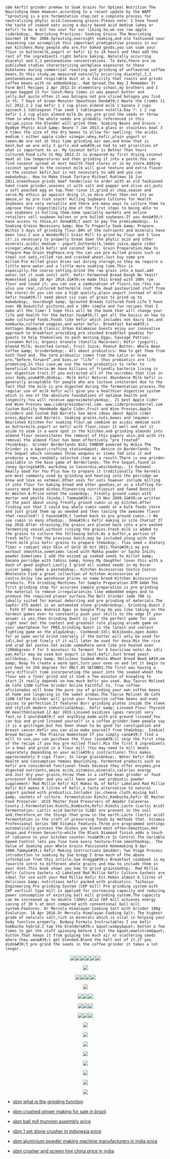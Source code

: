 
```
sbm kerfit grinder preHow to Soak Grains for Optimal Nutrition The Nourishing Home However,according to a recent update by the WAPF “sprouting is a pre fermentation step,not a complete process for neutralizing phytic acid.Consuming grains.Please note: I have found the taste of soaked oats using a dairy based acid medium (whey or kefir) to be a bit too sour for our liking.So,we use raw apple cider&nbsp;. Nourishing Practices: Soaking Grains The Nourishing Gourmet 10 Mar 2008.Sprouting,overnight soaking,and old fashioned sour leavening can accomplish this important predigestive process in our own kitchens.Many people who are.For baked goods,you can soak your flour in buttermilk,yogurt or kefir 12 to 24 hours and then add the rest of the ingredients right before baking. Naturally occurring diacetyl and 2,3 pentanedione concentrations. To date,there are no published studies characterizing workplace exposures to these diketones during commercial roasting and grinding of unflavored coffee beans.In this study,we measured naturally occurring diacetyl,2,3 pentanedione,and respirable dust at a facility that roasts and grinds coffee beans with no added&nbsp;. Ham Spread,the Way I Remember It Farm Bell Recipes 2 Apr 2012.In elementary school,my brothers and I brown bagged it for lunch.Many times it was peanut butter and jelly,but quite often it was bologna not pre sliced bologna you find in th. 7 Days of Green Monster Smoothies Don&#39;t Waste the Crumbs 11 Jul 2012.1 2 cup kefir 1 2 cup plain almond milk 1 banana 2 cups spinach 1 tablespoon flax seed 1 tablespoon nutella.Day 7: 1 2 cup kefir 1 2 cup plain almond milk.Do you pre grind the seeds or throw them in whole.The whole seeds are probably referenced in this recipe,since the blender will grind them. Soaking Beans and Grains ~ ByeBye Phytic Acid &amp; Beano 7 Jan 2013.a glass or stainless bowl 3 4 times the size of the dry beans to allow for swelling; the acidic medium ( either apple cider vinegar,whey,kefir,plain yogurt or lemon.We are not at this time grinding our own,and know that is best,but we are only 2 girls and we&#39;ve had to set priorities of what is important to us. My Coconut Kefir is Better Than Yours Cultured Food Life 31 May 2013.It is prepared by first drying coconut meat at low temperatures and then grinding it into a paste.You can find coconut spread at most health food stores or in my store.Adding coconut spread to the coconut milk will give texture and extra flavor to the coconut kefir,but is not necessary to add and you can make&nbsp;. How to Make Steak Tartare Michael Ruhlman 16 Jun 2011.Greenhouse grinds beef tenderloin to order with an old fashioned hand crank grinder,seasons it with salt and pepper and olive oil,puts a soft poached egg on top.Then rinse it,grind or chop,season and serve.My ethics go against doing it,so more often then not its an amuse,or my pre rush snack! Hulling Soybeans Cultures for Health Soybeans are very versatile and there are many ways to culture them to improve their digestibility.One of the first steps to being able to use soybeans is hulling them.Some specialty markets and online retailers sell soybean halves or pre hulled soybeans.If you don&#39;t have access to those,or don&#39;t want to pay the premium&nbsp;. Is Soaking Grains Necessary &amp; How To Properly Soak &amp; Prepare. Within 3 days of grinding flour,80% of the nutrients and minerals have been loss.I use a WonderMill Grain Mill to grind my flour and I love it!.is necessary to properly break down the phytic acid and other minerals.acidic medium ~ yogurt,buttermilk,lemon juice,apple cider vinegar,whey,milk kefir and coconut kefir. Grain Preparation,How to Prepare Raw Grain VegPeace.org You can use pre milled grains such as steel cut oats,rolled rye.and cracked wheat.Just buy some pre milled.Pre milled grain dries out during storage,so they ma require a little more water,and a little more soaking time.This is especially.the coarse setting.Grind the raw grain into a bowl,add water,let it soak until soft. Kefir Fermented Bread Dough No Yeast! Homestead Lady 28 Apr 2014.I&#39;ve made this bread with 100% rye flour and loved it; you can use a combination of flours,too.*You can also use real,cultured buttermilk (not the dead pasteurized stuff from the store).Or you can use a high quality,plain yogurt instead of milk kefir.You&#39;ll need about six cups of grain to grind up to make&nbsp;. Sourdough &amp; Sprouted Breads Cultured Food Life I have over 88 beautiful pictures,and a 100+ simple and fun recipes that I make all the time! I hope this will be the book that will change your life and health for the better.You&#39;ll get all the basics on how to make cultured foods.Foods like kefir which includes non dairy too,and kombucha,cultured veggies,and water kefir. Breakfast Kara&#39;s Kottages B&amp;B Classic Urban Kalamazoo Guests enjoy our innovative approach to breakfast providing pre stocked breakfast goodies for guests to help themselves to each morning.Eggs; Sausage Patties; Cinnamon Rolls; Organic Granola (Vanilla Macaroon); Kefir (yogurt); Almond Milk; Assorted Cereal; Fruit Juice; Peanut Butter; Whole Bean Coffee &amp; Grinder&nbsp;. All about probiotics: How to get them from both food and. The term probiotic comes from the Latin or Gree pro,“before,forward”,and bios,or “life” — thus probiotics are life promoting.In this case,we use the term probiotics to refer to beneficial bacteria.We have billions of friendly bacteria living in our digestive tract.If you extracted all of the microbes that live in your body,you&#39;d&nbsp;. Milk kefir Natural Abundance Milk kefir is generally acceptable for people who are lactose intolerant due to the fact that the milk is pre digested during the fermentation process.The regular use of milk kefir will give you a healthier digestive system which is one of the absolute foundations of optimum health and longevity.You will receive approximately&nbsp;. 21 best Apple Cider and Wine Presses www.ciderpressnbarrel.com. www.ciderpressnbarrel.com Custom Quality Handmade Apple Cider,Fruit and Wine Presses,Apple Grinders and Custom Oak Barrels See more ideas about Apple cider press,Apples and Barrels. Soaking grains,nuts,beans and legumes — Nourished Kitchen For soaking flour,we combine an acidic medium such as buttermilk,yogurt or kefir with flour,cover it well and set it aside to soak in a warm spot in the kitchen.and grinding almonds into almond flour necessitates the removal of this papery skin,and with its removal the almond flour has been effectively “pre treated” thus&nbsp;. Grinder Borderlands Wiki FANDOM powered by Wikia The Grinder is a &quot;crafting station&quot; device in Borderlands: The Pre Sequel which consumes three weapons or items fed into it and produces a new,randomly selected item as a result.There is one grinder available in the base game of Borderlands: The Pre Sequel,found in Janey Springs&#39; workshop in Concordia,which&nbsp;. Is Oatmeal Really Good For You Plus how to prepare it traditionally The kernels are most commonly used by grinding and heating into the porridge we know and love as oatmeal.Other uses for oats however include milling it into flour for baking bread and other goodies,or as a stuffing for savory meat based dishes.Pioneering nutritionist and famed Dentist Dr.Weston A.Price noted the use&nbsp;. Freshly ground cumin with mortar and pestle (kinda.) Tammy&#39;s. 23 Nov 2009.I&#39;ve written in the past about using freshly ground cumin in my kitchen.After finding out that I could buy whole cumin seeds at a bulk foods store and just grind them up as needed and then tasting the awesome flavor that resulted!! I haven&#39;t looked back to pre ground cumin.:) We use cumin in many of&nbsp;. Dom&#39;s Kefir making in site Chariot 27 Sep 2016.After straining,the grains are placed back into a pre washed fermenting vessel,without rinsing the grains.Fresh milk is added to the grains to culture the following batch.As a buffer,a portion of fresh kefir from the previous batch,may be included along with the fresh milk plus kefir grains to prepare the&nbsp;. flax seed = dietary fiber = radiant skin Skin of Gold 16 Oct 2011.That&#39;s my pre workout smoothie,sometimes laced with Makka powder or Sacha Inichi powder.Sometimes I add the wizzed up soaked seeds to millet &amp; banana porridge with tahini &amp; honey.My daughter loves this with a dash of good yoghurt.Lastly I grind all soaked seeds in my Oscar juicer &amp; make a paste&nbsp;. Kitchen Accessories Costco Costco Wholesale Find a great collection of Kitchen Accessories at Costco.Enjoy low warehouse prices on name brand Kitchen Accessories products. Pre Grinding Machines for Sample Preparation ATM GmbH The first grinding step for accurate sample preparation is pre grinding the material to remove irregularieties like embedded edges and to produce the required planar surface.The Belt Grinder Jade 700 is ideally suited for manual deburring and pre grinding of materials.The Saphir 375 model is an automated stone grinder&nbsp;. Grinding Quest 2 : Path Of Heroes Android Apps on Google Play Do you like taking on the hardest games ever to constantly push your skills to the edge If your answer is yes,then Grinding Quest is just the perfect game for you right now! Get the coolest and greatest role playing arcade game on your smartphone for FREE.Grinding Quest is the latest and coolest fighting game on the play&nbsp;. Cookbook:Idli Wikibooks,open books for an open world Grind coarsely if the batter will only be used for idli,but grind finely if it will later be used for dosa.Mix the rice and urad dal pastes.Set aside somewhere warm like pre heated oven (200degrees F for 3 minutes) to ferment for 8 hours(see note).An idli pan.Kefir may be used but yogurt is best.kefir.Just bread yeast will&nbsp;. Easy &amp; Delicious Soaked Whole Wheat Bread Weed &#39;em &amp; Reap To create a warm spot,turn your oven on and let it begin to pre heat to 350 degrees for ONLY 45 SECONDS.The first was having a very difficult time incorporating the yeast into the soaked wheat the flour was a finer grind and it took a few minutes of kneading to start.It really depends on how much kefir you used. Buy Taurus Molinet de Café 120W Coffee Grinder Online Faithful to. True coffee aficionados will know the pure joy of grinding your own coffee beans at home and lingering in the sweet aromas.The Taurus Molinet de Café 120W Coffee Grinder will grind your favourite coffee beans and even spices to perfection.It features Burr grinding plates inside the sleek and stylish modern industrial&nbsp;. Kefir &amp; Linseed Flour Thyroid UK HealthUnlocked 12 Apr 2015.Linseed oxidizes (goes rancid) very fast,so I wouldn&#39;t eat anything made with pre ground linseed.You can buy and grind linseed yourself in a coffee grinder.Some people say it is a goitrogen,but has been shown to be good for constipation and breast cancer.Kefir you can also make yourself from the&nbsp;. Ezekiel Bread Recipe • The Prairie Homestead If you simply can&#39;t find a mill to use,you can purchase the flour (you&#39;ll skip the first step of the recipe if you buy pre milled flour).Mix the first 8 ingredients in a bowl and grind in a flour mill (You may need to mill beans separately depending on your mill&#39;s instructions) This makes approximately 9 cups flour; In large glass&nbsp;. Water Kefir FAQ: Health and Consumption Yemoos Nourishing. Fermented products such as kefir are considered functional foods because they offer enzymes,pre digested nutrients,amino acids,vitamins,minerals,calories energy and.Just dry your grains,throw them in a coffee bean grinder or food processor blender and you will have your own probiotic powder supplement! Mad Millie Kefir Kit Makes 6L of Kefir Lakeland Mad Millie Kefir Kit makes 6 litres of kefir,a tasty alternative to natural yogurt packed with probiotics.Includes jar,cheese cloth,mixing ball &amp; sachets of culture. Fermentation Kimchi,Kombucha,Kefir UC Master Food Preserver. UCCE Master Food Preservers of Amador Calaveras County.1.Fermentation.Kimchi,Kombucha,Kefir.Kimchi.Lacto (Lactic Acid) Fermentation: Lactic acid bacteria (LAB) are present in the soil and,therefore,on the things that grow in the earth.Lacto (lactic acid) fermentation is the craft of preserving foods by methods that. Vitamix Professional Series 500 Vitamix Features.Three pre programmed settings automatically process the dishes you blend most often—Smoothies,Hot Soups,and Frozen Desserts—while the Black Diamond finish adds a touch of radiance to your kitchen counter.You&#39;re In Control.The Variable Speed Control lets you fine tune every texture—from smooth&nbsp;. The Value of Soaking your Whole Grains Passionate Homemaking 8 Apr 2008.Tammy&#39;s Kefir Making Instructions &middot; Two Stage Process introduction to soaking by Sue Gregg I drew much of the above information from this article.Sue Gregg&#39;s Breakfast cookbook is my favorite intro to different whole grains and how to include them in your diet.This book shows you how to grind grains&nbsp;. Mad Millie Kefir Culture Sachets x2 Lakeland Mad Millie Kefir Culture Sachets are ideal for use with your Mad Millie Kefir Kit.Makes almost 6 litres of delicious &amp; nutritious kefir packed with probiotics. Taiheiyo Engineering Pre grinding System (CKP mill) Pre grinding system with CKP vertical type mill is applied for increasing capacity and reducing power consumption of existing ball mill grinding system.The capacity can be increased up to double (100%).Also CKP mill achieves energy saving of 30 % at most compared with conventional ball mill system.Features. Dr Mercola Himalayan Cooking Salt with Grinder 100g Evolution. 18 Apr 2016.Dr Mercola Himalayan Cooking Salt; The highest grade of naturals salt,rich in minerals which is vital in helping your body function properly. Budwig Formula Instructables I use kefir kombucha hybrid.I tap the blender&#39;s &quot;wimpy&quot; button a few times to get the stuff spinning before I hit the &quot;maelstrom&quot; button.That keeps it from gulping too much air or scattering seeds where they won&#39;t get blended.Blend the hell out of it.If you didn&#39;t pre grind the seeds in the coffee grinder it takes a lot longer. 
```

<div align="center">
  
<a rel="nofollow" href="https://m.shibang-china.com?f=github&k=sbm+kerfit+grinder+pre"><img src="https://static.shibang-china.com/en/l.png"></a><img src="https://static.shibang-china.com/en/hw.png"><a rel="nofollow" href="https://m.shibang-china.com/product/?f=github&k=sbm+kerfit+grinder+pre"><img src="https://static.shibang-china.com/en/p.png"></a><a rel="nofollow" href="https://m.shibang-china.com/cases/?f=github&k=sbm+kerfit+grinder+pre"><img src="https://static.shibang-china.com/en/c.png"></a><a rel="nofollow" href="https://m.shibang-china.com/news/?f=github&k=sbm+kerfit+grinder+pre"><img src="https://static.shibang-china.com/en/n.png"></a><a rel="nofollow" href="https://m.shibang-china.com?f=github&k=sbm+kerfit+grinder+pre"><img src="https://static.shibang-china.com/en/m.png"></a>

<a rel="nofollow" href="https://m.shibang-china.com/product/?f=github&k=sbm+kerfit+grinder+pre"><img src="https://static.shibang-china.com/en/b.jpg"></a>
  
<a rel="nofollow" href="https://m.shibang-china.com/solution-aggregate.html?f=github&k=sbm+kerfit+grinder+pre"><img src="https://static.shibang-china.com/en/a.jpg"></a><a rel="nofollow" href="https://m.shibang-china.com/solution-mine.html?f=github&k=sbm+kerfit+grinder+pre"><img src="https://static.shibang-china.com/en/m.jpg"></a><a rel="nofollow" href="https://m.shibang-china.com/solution-mill.html?f=github&k=sbm+kerfit+grinder+pre"><img src="https://static.shibang-china.com/en/g.jpg"></a><a rel="nofollow" href="https://m.shibang-china.com/solution-epc.html?f=github&k=sbm+kerfit+grinder+pre"><img src="https://static.shibang-china.com/en/e.jpg"></a>

<a rel="nofollow" href="https://m.shibang-china.com/product/?f=github&k=sbm+kerfit+grinder+pre"><img src="https://static.shibang-china.com/en/a-p.png"></a>

<a rel="nofollow" href="https://m.shibang-china.com/product/crusher/c6x.html?f=github&k=sbm+kerfit+grinder+pre"><img src="https://static.shibang-china.com/en/j.jpg"></a><a rel="nofollow" href="https://m.shibang-china.com/product/crusher/ci5x.html?f=github&k=sbm+kerfit+grinder+pre"><img src="https://static.shibang-china.com/en/i.jpg"></a><a rel="nofollow" href="https://m.shibang-china.com/product/crusher/hst.html?f=github&k=sbm+kerfit+grinder+pre"><img src="https://static.shibang-china.com/en/c.jpg"></a>

<a rel="nofollow" href="https://m.shibang-china.com/product/mill/mtw.html?f=github&k=sbm+kerfit+grinder+pre"><img src="https://static.shibang-china.com/en/mtw.jpg"></a><a rel="nofollow" href="https://m.shibang-china.com/product/mill/scm.html?f=github&k=sbm+kerfit+grinder+pre"><img src="https://static.shibang-china.com/en/scm.jpg"></a><a rel="nofollow" href="https://m.shibang-china.com/product/mill/lm.html?f=github&k=sbm+kerfit+grinder+pre"><img src="https://static.shibang-china.com/en/lm.jpg"></a>

<a rel="nofollow" href="https://m.shibang-china.com/product/sand/vsi6x.html?f=github&k=sbm+kerfit+grinder+pre"><img src="https://static.shibang-china.com/en/6x.jpg"></a><a rel="nofollow" href="https://m.shibang-china.com/product/sand/vu.html?f=github&k=sbm+kerfit+grinder+pre"><img src="https://static.shibang-china.com/en/vu.jpg"></a><a rel="nofollow" href="https://m.shibang-china.com/product/mobile/klun.html?f=github&k=sbm+kerfit+grinder+pre"><img src="https://static.shibang-china.com/en/k.jpg"></a>

<a rel="nofollow" href="https://m.shibang-china.com/cases/?f=github&k=sbm+kerfit+grinder+pre"><img src="https://static.shibang-china.com/en/case.png"></a>

<a rel="nofollow" href="https://m.shibang-china.com/cases/aggregate/202.html?f=github&k=sbm+kerfit+grinder+pre"><img src="https://static.shibang-china.com/en/c-1.jpg"></a>

<a rel="nofollow" href="https://m.shibang-china.com/cases/aggregate/203.html?f=github&k=sbm+kerfit+grinder+pre"><img src="https://static.shibang-china.com/en/c-2.jpg"></a>

<a rel="nofollow" href="https://m.shibang-china.com/cases/mill/123.html?f=github&k=sbm+kerfit+grinder+pre"><img src="https://static.shibang-china.com/en/c-3.jpg"></a>

<a rel="nofollow" href="https://m.shibang-china.com/contact_us.html?f=github&k=sbm+kerfit+grinder+pre"><img src="https://static.shibang-china.com/en/contact.png"></a>

<a rel="nofollow" href="https://swt.shibang-china.com/?f=github&k=sbm+kerfit+grinder+pre"><img src="https://static.shibang-china.com/en/chat.png"></a>

<a rel="nofollow" href="https://whatsapp.shibangsoft.com/WhatsApp.php?f=github&k=sbm+kerfit+grinder+pre"><img src="https://static.shibang-china.com/en/whatsapp.png"></a>

<a rel="nofollow" href="https://m.shibang-china.com/?f=github&k=sbm+kerfit+grinder+pre"><img src="https://static.shibang-china.com/en/website.png"></a>

</div>


* [sbm what is the grinding function](sbm%20what%20is%20the%20grinding%20function.md)

* [sbm crushed ginger making for sale in brazil](sbm%20crushed%20ginger%20making%20for%20sale%20in%20brazil.md)

* [sbm ball mill trunnion assembly price](sbm%20ball%20mill%20trunnion%20assembly%20price.md)

* [sbm 1 set stone crusher in indonesia price](sbm%201%20set%20stone%20crusher%20in%20indonesia%20price.md)

* [sbm aluminium powder making machine manufacturers in india price](sbm%20aluminium%20powder%20making%20machine%20manufacturers%20in%20india%20price.md)

* [sbm crusher and screen hire china price in india](sbm%20crusher%20and%20screen%20hire%20china%20price%20in%20india.md)